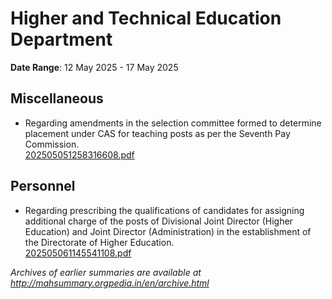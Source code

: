 # Higher and Technical Education Department

**Date Range**: 12 May 2025 - 17 May 2025


## Miscellaneous
- Regarding amendments in the selection committee formed to determine placement under CAS for teaching posts as per the Seventh Pay Commission.\
  [202505051258316608.pdf](https://gr.maharashtra.gov.in/Site/Upload/Government%20Resolutions/English/202505051258316608.pdf)

## Personnel
- Regarding prescribing the qualifications of candidates for assigning additional charge of the posts of Divisional Joint Director (Higher Education) and Joint Director (Administration) in the establishment of the Directorate of Higher Education.\
  [202505061145541108.pdf](https://gr.maharashtra.gov.in/Site/Upload/Government%20Resolutions/English/202505061145541108.pdf)


*Archives of earlier summaries are available at http://mahsummary.orgpedia.in/en/archive.html*